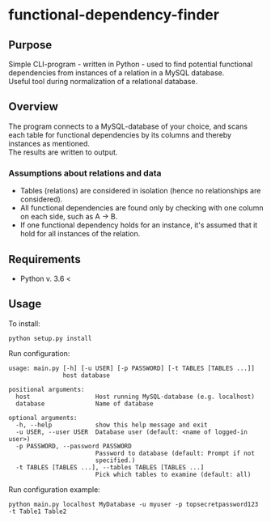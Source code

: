 # functional-dependency-finder
## Purpose
Simple CLI-program - written in Python - used to find potential functional dependencies from instances of a relation in a MySQL database.  
Useful tool during normalization of a relational database.

## Overview
The program connects to a MySQL-database of your choice, and scans each table for functional dependencies by its columns and thereby instances as mentioned.  
The results are written to output.

### Assumptions about relations and data
* Tables (relations) are considered in isolation (hence no relationships are considered).
* All functional dependencies are found only by checking with one column on each side, such as A -> B.
* If one functional dependency holds for an instance, it's assumed that it hold for all instances of the relation.  

## Requirements
* Python v. 3.6 <

## Usage
To install:
```
python setup.py install
```

Run configuration:
```
usage: main.py [-h] [-u USER] [-p PASSWORD] [-t TABLES [TABLES ...]]
               host database

positional arguments:
  host                  Host running MySQL-database (e.g. localhost)
  database              Name of database

optional arguments:
  -h, --help            show this help message and exit
  -u USER, --user USER  Database user (default: <name of logged-in user>)
  -p PASSWORD, --password PASSWORD
                        Password to database (default: Prompt if not
                        specified.)
  -t TABLES [TABLES ...], --tables TABLES [TABLES ...]
                        Pick which tables to examine (default: all)
```

Run configuration example:
```
python main.py localhost MyDatabase -u myuser -p topsecretpassword123 -t Table1 Table2
```
